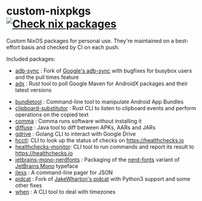 # custom-nixpkgs [![Check nix packages](https://github.com/msfjarvis/custom-nixpkgs/workflows/Check%20nix%20packages/badge.svg?branch=develop)](https://github.com/msfjarvis/custom-nixpkgs/actions?query=workflow%3A%22Check+nix+packages%22)

Custom NixOS packages for personal use. They're maintained on a best-effort basis and checked by CI on each push.

Included packages:

- [adb-sync] : Fork of [Google's adb-sync] with bugfixes for busybox users and the pull times feature
- [adx] : Rust tool to poll Google Maven for AndroidX packages and their latest versions
<!-- - [argc] : A handy way to handle sh/bash cli parameters. -->
- [bundletool] : Command-line tool to manipulate Android App Bundles
- [clipboard-substitutor] : Rust CLI to listen to clipboard events and perform operations on the copied text
- [comma] : Comma runs software without installing it
- [diffuse] : Java tool to diff between APKs, AARs and JARs
- [gdrive] : Golang CLI to interact with Google Drive
- [hcctl]: CLI to look up the status of checks on https://healthchecks.io
- [healthchecks-monitor]: CLI tool to run commands and report its result to https://healthchecks.io
- [jetbrains-mono-nerdfonts] : Packaging of the [nerd-fonts] variant of [JetBrains Mono] typeface
- [jless] : A command-line pager for JSON
- [pidcat] : Fork of [JakeWharton's pidcat] with Python3 support and some other fixes
- [when] : A CLI tool to deal with timezones 

[adb-sync]: https://msfjarvis.dev/g/adb-sync
[Google's adb-sync]: https://github.com/google/adb-sync
[adx]: https://msfjarvis.dev/g/androidx-release-watcher
<!-- [argc]: https://github.com/sigoden/argc -->
[bundletool]: https://developer.android.com/studio/command-line/bundletool
[clipboard-substitutor]: https://msfjarvis.dev/g/clipboard-substitutor
[comma]: https://github.com/nix-community/comma
[diffuse]: https://github.com/JakeWharton/diffuse
[gdrive]: https://msfjarvis.dev/g/gdrive
[hcctl]: https://msfjarvis.dev/g/healthchecks-rs
[healthchecks-monitor]: https://msfjarvis.dev/g/healthchecks-rs
[jetbrains-mono-nerdfonts]: https://github.com/ryanoasis/nerd-fonts
[nerd-fonts]: https://github.com/ryanoasis/nerd-fonts
[JetBrains Mono]: https://github.com/JetBrains/JetBrainsMono
[jless]: https://jless.io
[pidcat]: https://msfjarvis.dev/g/pidcat
[JakeWharton's pidcat]: https://github.com/JakeWharton/pidcat
[when]: https://github.com/mitsuhiko/when
